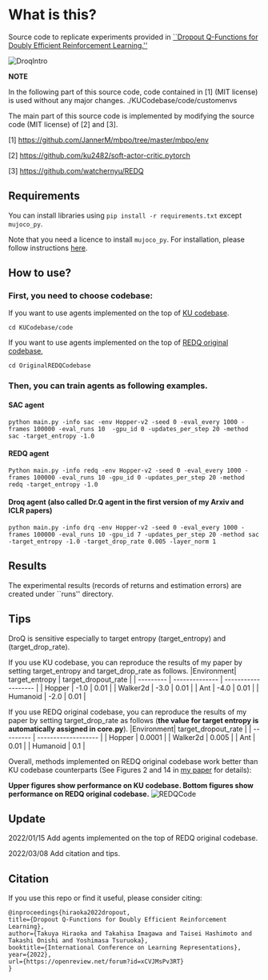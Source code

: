 # What is this?
Source code to replicate experiments provided in [``Dropout Q-Functions for Doubly Efficient Reinforcement Learning.''](https://openreview.net/forum?id=xCVJMsPv3RT)

![DroqIntro](http://drive.google.com/uc?export=view&id=1pkb80Ehv6CF2lNyHtKFQrQKr9texHuPC)


**NOTE**

In the following part of this source code, code contained in [1] (MIT license) is used without any major changes. 
./KUCodebase/code/customenvs

The main part of this source code is implemented by modifying the source code (MIT license) of [2] and [3].

[1] https://github.com/JannerM/mbpo/tree/master/mbpo/env

[2] https://github.com/ku2482/soft-actor-critic.pytorch

[3] https://github.com/watchernyu/REDQ

## Requirements
You can install libraries using `pip install -r requirements.txt` except `mujoco_py`.

Note that you need a licence to install `mujoco_py`. For installation, please follow instructions [here](https://github.com/openai/mujoco-py).

## How to use?
### First, you need to choose codebase:
If you want to use agents implemented on the top of [KU codebase](https://github.com/ku2482/soft-actor-critic.pytorch). 
```
cd KUCodebase/code
```
If you want to use agents implemented on the top of [REDQ original codebase](https://github.com/watchernyu/REDQ), 
```
cd OriginalREDQCodebase
```


### Then, you can train agents as following examples.
#### SAC agent
```
python main.py -info sac -env Hopper-v2 -seed 0 -eval_every 1000 -frames 100000 -eval_runs 10  -gpu_id 0 -updates_per_step 20 -method sac -target_entropy -1.0 
```

#### REDQ agent
```
Python main.py -info redq -env Hopper-v2 -seed 0 -eval_every 1000 -frames 100000 -eval_runs 10 -gpu_id 0 -updates_per_step 20 -method redq -target_entropy -1.0
```

#### Droq agent (also called Dr.Q agent in the first version of my Arxiv and ICLR papers)
```
python main.py -info drq -env Hopper-v2 -seed 0 -eval_every 1000 -frames 100000 -eval_runs 10 -gpu_id 7 -updates_per_step 20 -method sac -target_entropy -1.0 -target_drop_rate 0.005 -layer_norm 1
```

## Results

The experimental results (records of returns and estimation errors) are created under ``runs'' directory.

## Tips
DroQ is sensitive especially to target entropy (target_entropy) and (target_drop_rate). 

If you use KU codebase, you can reproduce the results of my paper by setting target_entropy and target_drop_rate as follows.
|Environment| target_entropy | target_dropout_rate |
| --------- | -------------- | ------------------- |
| Hopper    | -1.0           | 0.01                | 
| Walker2d  | -3.0           | 0.01                | 
| Ant       | -4.0           | 0.01                | 
| Humanoid  | -2.0           | 0.01                | 

If you use REDQ original codebase, you can reproduce the results of my paper by setting target_drop_rate as follows (**the value for target entropy is automatically assigned in core.py**). 
|Environment| target_dropout_rate |
| --------- | ------------------- |
| Hopper    | 0.0001              | 
| Walker2d  | 0.005               | 
| Ant       | 0.01                | 
| Humanoid  | 0.1                 | 

Overall, methods implemented on REDQ original codebase work better than KU codebase counterparts (See Figures 2 and 14 in [my paper](https://openreview.net/forum?id=xCVJMsPv3RT) for details):

**Upper figures show performance on KU codebase. Bottom figures show performance on REDQ original codebase.**
![REDQCode](http://drive.google.com/uc?export=view&id=19G3J1aWWscQLpuxbMsBXIRgO-lryFEam)

## Update
2022/01/15 Add agents implemented on the top of REDQ original codebase. 

2022/03/08 Add citation and tips.


## Citation
If you use this repo or find it useful, please consider citing:
```
@inproceedings{hiraoka2022dropout,
title={Dropout Q-Functions for Doubly Efficient Reinforcement Learning},
author={Takuya Hiraoka and Takahisa Imagawa and Taisei Hashimoto and Takashi Onishi and Yoshimasa Tsuruoka},
booktitle={International Conference on Learning Representations},
year={2022},
url={https://openreview.net/forum?id=xCVJMsPv3RT}
}
```


